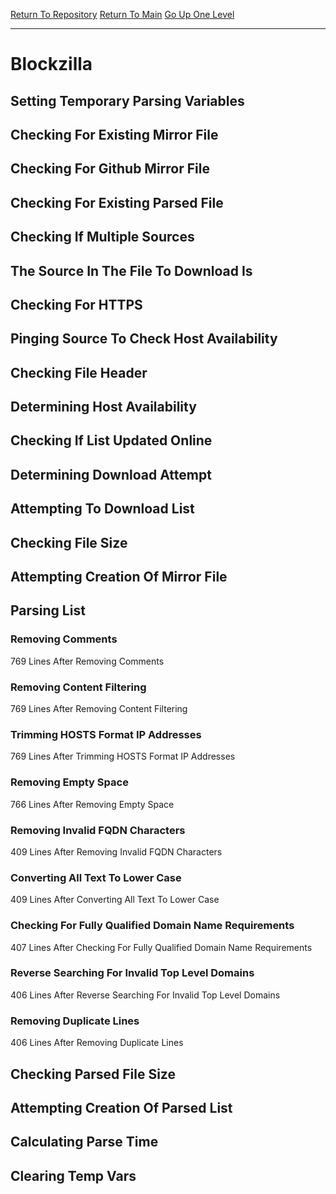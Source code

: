 [Return To Repository](https://github.com/deathbybandaid/piholeparser/)
[Return To Main](https://github.com/deathbybandaid/piholeparser/blob/master/RecentRunLogs/Mainlog.md)
[Go Up One Level](https://github.com/deathbybandaid/piholeparser/blob/master/RecentRunLogs/TopLevelScripts/30-Processing-Blacklists.md)
____________________________________
# Blockzilla
## Setting Temporary Parsing Variables
## Checking For Existing Mirror File
## Checking For Github Mirror File
## Checking For Existing Parsed File
## Checking If Multiple Sources
## The Source In The File To Download Is
## Checking For HTTPS
## Pinging Source To Check Host Availability
## Checking File Header
## Determining Host Availability
## Checking If List Updated Online
## Determining Download Attempt
## Attempting To Download List
## Checking File Size
## Attempting Creation Of Mirror File
## Parsing List
### Removing Comments
769 Lines After Removing Comments
### Removing Content Filtering
769 Lines After Removing Content Filtering
### Trimming HOSTS Format IP Addresses
769 Lines After Trimming HOSTS Format IP Addresses
### Removing Empty Space
766 Lines After Removing Empty Space
### Removing Invalid FQDN Characters
409 Lines After Removing Invalid FQDN Characters
### Converting All Text To Lower Case
409 Lines After Converting All Text To Lower Case
### Checking For Fully Qualified Domain Name Requirements
407 Lines After Checking For Fully Qualified Domain Name Requirements
### Reverse Searching For Invalid Top Level Domains
406 Lines After Reverse Searching For Invalid Top Level Domains
### Removing Duplicate Lines
406 Lines After Removing Duplicate Lines
## Checking Parsed File Size
## Attempting Creation Of Parsed List
## Calculating Parse Time
## Clearing Temp Vars

